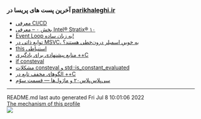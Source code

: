 ### آخرین پست های پریسا در [parikhaleghi.ir](https://parikhaleghi.ir)
- [معرفی CI/CD](https://parikhaleghi.ir/2022/07/07/ci-cd/)
- [بخش ۰ – معرفی Intel® Stratix® ۱۰](https://parikhaleghi.ir/2022/05/30/0-intel-stratix-10/)
- [Event Loop به زبان ساده!](https://parikhaleghi.ir/2022/05/16/basic-event-loop/)
- [توابع ذاتی در MSVC، به خوبیِ اسمبلر درون‌خطی هستند؟](https://parikhaleghi.ir/2022/04/12/intrinsics/)
- [this استنباطی](https://parikhaleghi.ir/2022/04/06/deducing-this/)
- [منابع پیشنهادی برای یادگیری ++C](https://parikhaleghi.ir/2022/03/13/cc-resources/)
- [if consteval](https://parikhaleghi.ir/2022/02/25/if-consteval/)
- [مشکلات consteval و std::is_constant_evaluated](https://parikhaleghi.ir/2022/02/21/cc-consteval/)
- [الگوهای مخفف تابع در ++C](https://parikhaleghi.ir/2022/02/20/cc-abbreviated-function-templates/)
- [سی‌پلاس‌پلاس۲۰ و ماژول‌ها — قسمت سوّم](https://parikhaleghi.ir/2022/02/15/cc-modules-part-3/)<div align="right">
<hr>
</div>
<div align="left">
README.md last auto generated Fri Jul  8 10:01:06 2022
<br>
<a href="https://parikhaleghi.ir" target="_blank">The mechanism of this profile</a>
</div>
<div align="left">
<a href="https://github.com/Mehranalam/PariKhaleghi/actions/workflows/cron.yml"><img src="https://github.com/Mehranalam/PariKhaleghi/actions/workflows/cron.yml/badge.svg"></a>
</div>
